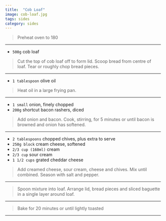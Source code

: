 ```yaml
---
title:  "Cob Loaf"
image: cob-loaf.jpg
tags: sides
category: sides
---
```


> Preheat oven to 180

---

* `500g` cob loaf

> Cut the top of cob loaf off to form lid. Scoop bread from centre of loaf. 
> Tear or roughly chop bread pieces.

---

* `1 tablespoon` olive oil
  
> Heat oil in a large frying pan.

---

* `1 small` onion, finely chopped
* `200g` shortcut bacon rashers, diced
  
> Add onion and bacon. Cook, stirring, for 5 minutes or until bacon is browned and onion has softened.

---

* `2 tablespoons` chopped chives, plus extra to serve
* `250g block` cream cheese, softened
* `2/3 cup (160ml)` cream
* `2/3 cup` sour cream
* `1 1/2 cups` grated cheddar cheese

> Add creamed cheese, sour cream, cheese and chives. Mix until combined. Season with salt and pepper.

---

> Spoon mixture into loaf. Arrange lid, bread pieces and sliced baguette in a single layer around loaf.

---

> Bake for 20 minutes or until lightly toasted

---
